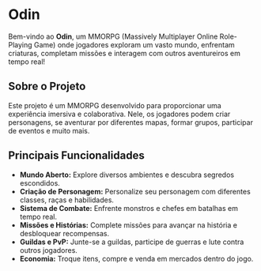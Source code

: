 # Odin

Bem-vindo ao **Odin**, um MMORPG (Massively Multiplayer Online Role-Playing Game) onde jogadores exploram um vasto mundo, enfrentam criaturas, completam missões e interagem com outros aventureiros em tempo real!

## Sobre o Projeto

Este projeto é um MMORPG desenvolvido para proporcionar uma experiência imersiva e colaborativa. Nele, os jogadores podem criar personagens, se aventurar por diferentes mapas, formar grupos, participar de eventos e muito mais.

## Principais Funcionalidades

- **Mundo Aberto:** Explore diversos ambientes e descubra segredos escondidos.
- **Criação de Personagem:** Personalize seu personagem com diferentes classes, raças e habilidades.
- **Sistema de Combate:** Enfrente monstros e chefes em batalhas em tempo real.
- **Missões e Histórias:** Complete missões para avançar na história e desbloquear recompensas.
- **Guildas e PvP:** Junte-se a guildas, participe de guerras e lute contra outros jogadores.
- **Economia:** Troque itens, compre e venda em mercados dentro do jogo.